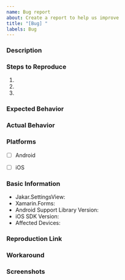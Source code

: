 ```yaml
---
name: Bug report
about: Create a report to help us improve
title: "[Bug] "
labels: Bug
---
```


### Description


### Steps to Reproduce

1. 
2. 
3. 

### Expected Behavior


### Actual Behavior


### Platforms

- [ ] Android
- [ ] iOS


### Basic Information

- Jakar.SettingsView:
- Xamarin.Forms:
- Android Support Library Version: <!-- if applicable -->
- iOS SDK Version: <!-- if applicable -->
- Affected Devices:


### Reproduction Link

<!-- Please upload or provide a link to a reproduction case -->


### Workaround

<!-- Did you find any workaround for this issue? This can unblock other people while waiting for this issue to be resolved -->


### Screenshots

<!-- If the issue is a visual issue, please include screenshots showing the problem if possible -->

